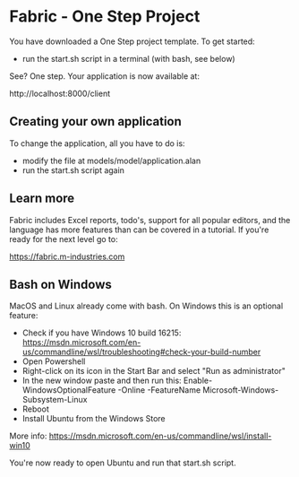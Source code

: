 # Fabric - One Step Project

You have downloaded a One Step project template. To get started:

- run the start.sh script in a terminal (with bash, see below) 

See? One step. Your application is now available at:

http://localhost:8000/client 


## Creating your own application

To change the application, all you have to do is:

- modify the file at models/model/application.alan
- run the start.sh script again


## Learn more

Fabric includes Excel reports, todo's, support for all popular editors, and the language has more features than can be covered in a tutorial. If you're ready for the next level go to:

https://fabric.m-industries.com


## Bash on Windows

MacOS and Linux already come with bash. On Windows this is an optional feature:

- Check if you have Windows 10 build 16215: 
  https://msdn.microsoft.com/en-us/commandline/wsl/troubleshooting#check-your-build-number
- Open Powershell
- Right-click on its icon in the Start Bar and select "Run as administrator"
- In the new window paste and then run this:
  Enable-WindowsOptionalFeature -Online -FeatureName Microsoft-Windows-Subsystem-Linux
- Reboot
- Install Ubuntu from the Windows Store

More info: https://msdn.microsoft.com/en-us/commandline/wsl/install-win10

You're now ready to open Ubuntu and run that start.sh script.

